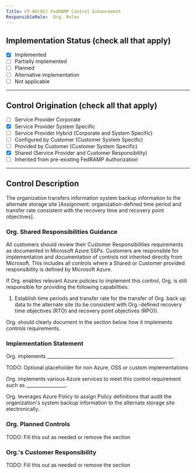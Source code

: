 ```yaml
---
Title: CP-09(05) FedRAMP Control Enhancement
ResponsibleRole:  Org. Roles
---
```

## Implementation Status (check all that apply)

* [x] Implemented
* [ ] Partially implemented
* [ ] Planned
* [ ] Alternative implementation
* [ ] Not applicable

---

## Control Origination (check all that apply)

* [ ] Service Provider Corporate
* [x] Service Provider System Specific
* [ ] Service Provider Hybrid (Corporate and System Specific)
* [ ] Configured by Customer (Customer System Specific)
* [ ] Provided by Customer (Customer System Specific)
* [x] Shared (Service Provider and Customer Responsibility)
* [ ] Inherited from pre-existing FedRAMP Authorization

---

## Control Description

The organization transfers information system backup information to the alternate storage site [Assignment: organization-defined time period and transfer rate consistent with the recovery time and recovery point objectives].

### Org. Shared Responsibilities Guidance

All customers should review their Customer Responsibilities requirements as documented in Microsoft Azure SSPs. Customers are responsible for implementation and documentation of controls not inherited directly from Microsoft. This includes all controls where a Shared or Customer provided responsibility is defined by Microsoft Azure.

If Org. enables relevant Azure policies to implement this control, Org. is still responsible for providing the following capabilities:

1. Establish time periods and transfer rate for the transfer of Org. back up data to the alternate site  (to be consistent with Org.-defined recovery time objectives (RTO) and recovery point objectives (RPO)).

Org. should clearly document in the section below how it implements controls requirements.

### Implementation Statement

Org. implements ______________________________________________________.

TODO: Optional placeholder for non Azure, OSS or custom implementations

Org. implements various Azure services to meet this control requirement such as _________________.

Org. leverages Azure Policy to assign Policy definitions that audit the organization's system backup information to the alternate storage site electronically.

### Org. Planned Controls

TODO: Fill this out as needed or remove the section

### Org.'s Customer Responsibility

TODO: Fill this out as needed or remove the section
